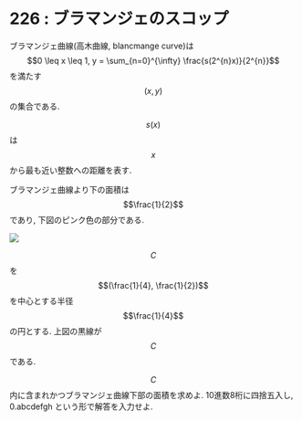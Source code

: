 # 226 : ブラマンジェのスコップ

ブラマンジェ曲線\(高木曲線, blancmange curve\)は $$0 \leq x \leq 1, y = \sum_{n=0}^{\infty} \frac{s(2^{n}x)}{2^{n}}$$ を満たす $$(x,y)$$ の集合である.

$$s(x)$$ は $$x$$ から最も近い整数への距離を表す.

ブラマンジェ曲線より下の面積は $$\frac{1}{2}$$ であり, 下図のピンク色の部分である.

![](https://projecteuler.net/project/images/p226_scoop2.gif)

$$C$$ を $$(\frac{1}{4}, \frac{1}{2})$$ を中心とする半径 $$\frac{1}{4}$$ の円とする. 上図の黒線が $$C$$ である.

$$C$$ 内に含まれかつブラマンジェ曲線下部の面積を求めよ. 10進数8桁に四捨五入し, 0.abcdefgh という形で解答を入力せよ.

